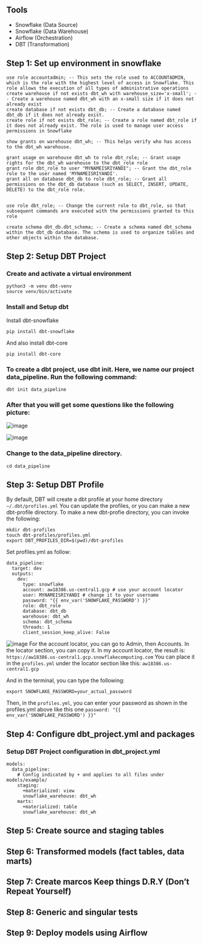 ## Tools
* Snowflake (Data Source)
* Snowflake (Data Warehouse)
* Airflow (Orchestration)
* DBT (Transformation)

## Step 1: Set up environment in snowflake

```
use role accountadmin; -- This sets the role used to ACCOUNTADMIN, which is the role with the highest level of access in Snowflake. This role allows the execution of all types of administrative operations
create warehouse if not exists dbt_wh with warehouse_size='x-small'; -- Create a warehouse named dbt_wh with an x-small size if it does not already exist
create database if not exists dbt_db; -- Create a database named dbt_db if it does not already exist.
create role if not exists dbt_role; -- Create a role named dbt_role if it does not already exist. The role is used to manage user access permissions in Snowflake

show grants on warehouse dbt_wh; -- This helps verify who has access to the dbt_wh warehouse.

grant usage on warehouse dbt_wh to role dbt_role; -- Grant usage rights for the dbt_wh warehouse to the dbt_role role
grant role dbt_role to user "MYNAMEISRIYANDI"; -- Grant the dbt_role role to the user named 'MYNAMEISRIYANDI'.
grant all on database dbt_db to role dbt_role; -- Grant all permissions on the dbt_db database (such as SELECT, INSERT, UPDATE, DELETE) to the dbt_role role.


use role dbt_role; -- Change the current role to dbt_role, so that subsequent commands are executed with the permissions granted to this role

create schema dbt_db.dbt_schema; -- Create a schema named dbt_schema within the dbt_db database. The schema is used to organize tables and other objects within the database.
```

## Step 2: Setup DBT Project

### Create and activate a virtual environment
```
python3 -m venv dbt-venv
source venv/bin/activate
```
   
### Install and Setup dbt
Install dbt-snowflake
```
pip install dbt-snowflake
```

And also install dbt-core
```
pip install dbt-core
```

### To create a dbt project, use dbt init. Here, we name our project data_pipeline. Run the following command:
```
dbt init data_pipeline
```

### After that you will get some questions like the following picture:
![image](https://github.com/user-attachments/assets/f9a647ea-9ce7-4972-9b62-89b8213bbdb9)


![image](https://github.com/user-attachments/assets/545a92c1-52e4-46ae-94c7-1a9bda997e19)


### Change to the data_pipeline directory.
```
cd data_pipeline
```

## Step 3: Setup DBT Profile
By default, DBT will create a dbt profile at your home directory `~/.dbt/profiles.yml`
You can update the profiles, or you can make a new dbt-profile directory.
To make a new dbt-profie directory, you can invoke the following:
```
mkdir dbt-profiles
touch dbt-profiles/profiles.yml
export DBT_PROFILES_DIR=$(pwd)/dbt-profiles
```

Set profiles.yml as follow:
```
data_pipeline:
  target: dev
  outputs:
    dev:
      type: snowflake
      account: aw18386.us-central1.gcp # use your account locator
      user: MYNAMEISRIYANDI # change it to your username
      password: "{{ env_var('SNOWFLAKE_PASSWORD') }}" 
      role: dbt_role
      database: dbt_db
      warehouse: dbt_wh
      schema: dbt_schema
      threads: 1
      client_session_keep_alive: False
```


![image](https://github.com/user-attachments/assets/d7ebffe4-f403-4690-9de7-5b6e20232672)
For the account locator, you can go to Admin, then Accounts. In the locator section, you can copy it. In my account locator, the result is: `https://aw18386.us-central1.gcp.snowflakecomputing.com`
You can place it in the `profiles.yml` under the locator section like this: `aw18386.us-central1.gcp`

And in the terminal, you can type the following:
```
export SNOWFLAKE_PASSWORD=your_actual_password
```
Then, in the `profiles.yml`, you can enter your password as shown in the profiles.yml above like this one `password: "{{ env_var('SNOWFLAKE_PASSWORD') }}"`




## Step 4: Configure dbt_project.yml and packages
### Setup DBT Project configuration in dbt_project.yml
```
models:
  data_pipeline:
    # Config indicated by + and applies to all files under models/example/
    staging:
      +materialized: view
      snowflake_warehouse: dbt_wh
    marts:
      +materialized: table
      snowflake_warehouse: dbt_wh
```

## Step 5: Create source and staging tables


## Step 6: Transformed models (fact tables, data marts)


## Step 7: Create marcos Keep things D.R.Y (Don’t Repeat Yourself)


## Step 8: Generic and singular tests


## Step 9: Deploy models using Airflow


